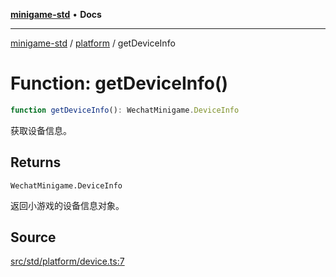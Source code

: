 [**minigame-std**](../../../README.md) • **Docs**

***

[minigame-std](../../../README.md) / [platform](../README.md) / getDeviceInfo

# Function: getDeviceInfo()

```ts
function getDeviceInfo(): WechatMinigame.DeviceInfo
```

获取设备信息。

## Returns

`WechatMinigame.DeviceInfo`

返回小游戏的设备信息对象。

## Source

[src/std/platform/device.ts:7](https://github.com/JiangJie/minigame-std/blob/1bf3ee8cf3321353e47e032c8721e63dd3e21497/src/std/platform/device.ts#L7)
